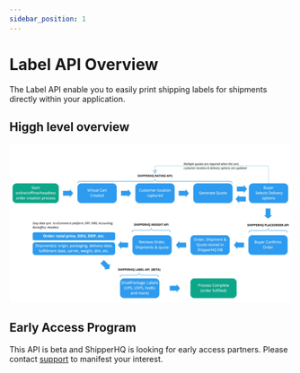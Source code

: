 ```yaml
---
sidebar_position: 1
---
```


# Label API Overview

The Label API enable you to easily print shipping labels for shipments directly within your application.

## Higgh level overview

![High Level Workflow](./complete-rate-insight-label-process.jpg)

## Early Access Program

This API is beta and ShipperHQ is looking for early access partners.
Please contact [support](mailto:support@shipperhq.com) to manifest your interest.
